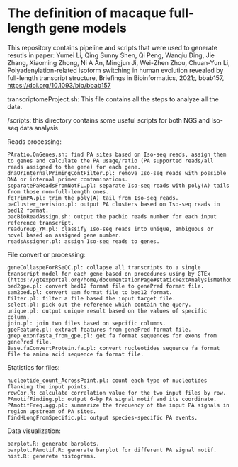 # The definition of macaque full-length gene models
This repository contains pipeline and scripts that were used to generate resutls in paper: 
Yumei Li, Qing Sunny Shen, Qi Peng, Wanqiu Ding, Jie Zhang, Xiaoming Zhong, Ni A An, Mingjun Ji, Wei-Zhen Zhou, Chuan-Yun Li, Polyadenylation-related isoform switching in human evolution revealed by full-length transcript structure, Briefings in Bioinformatics, 2021;, bbab157, https://doi.org/10.1093/bib/bbab157


transcriptomeProject.sh: This file contains all the steps to analyze all the data.


/scripts: this directory contains some useful scripts for both NGS and Iso-seq data analysis. 

Reads processing:
  
	PAratio.OnGenes.sh: find PA sites based on Iso-seq reads, assign them to genes and calculate the PA usage/ratio (PA supported reads/all reads assigned to the gene) for each gene.
	dnaOrInternalPrimingContFilter.pl: remove Iso-seq reads with possible DNA or internal primer comtaminations.
	separatePaReadsFromNotFL.pl: separate Iso-seq reads with poly(A) tails from those non-full-length ones.
	fqTrimPA.pl: trim the poly(A) tail from Iso-seq reads.
	paCluster_revision.pl: output PA clusters based on Iso-seq reads in bed12 format.
	pacBioReadAssign.sh: output the pacbio reads number for each input reference transcript.
	readGroup_YM.pl: classify Iso-seq reads into unique, ambiguous or novel based on assigned gene number.
	readsAssigner.pl: assign Iso-seq reads to genes.
  
File convert or processing:
	
	geneCollaspeForRSeQC.pl: collapse all transcripts to a single transcript model for each gene based on procedures using by GTEx (https://gtexportal.org/home/documentationPage#staticTextAnalysisMethods)
	bed2gpe.pl: convert bed12 format file to genePred format file.
	sam2bed.pl: convert sam format file to bed12 format.
	filter.pl: filter a file based the input target file.
	select.pl: pick out the reference which contain the query.
	unique.pl: output unique result based on the values of specific column.
	join.pl: join two files based on sepcific columns.
	gpeFeature.pl: extract features from genePred format file.
	grep_exonfasta_from_gpe.pl: get fa format sequences for exons from genePred file.
	Base.faConvertProtein.fa.pl: convert nucleotides sequence fa format file to amino acid sequence fa format file.
  
Statistics for files:
	
	nucleotide_count_AcrossPoint.pl: count each type of nucleotides flanking the input points. 
	rowCor.R: calculate correlation value for the two input files by row.
	PAmotifFinding.pl: output 6-bp PA signal motif and its coordinate.
	PAmotifFreq.agg.pl: summarize the frequency of the input PA signals in region upstream of PA sites.
	findHLongFromSpecific.pl: output species-specific PA events.

Data visualization:

	barplot.R: generate barplots.
	barplot.PAmotif.R: generate barplot for different PA signal motif.
	hist.R: generete histograms. 
  
